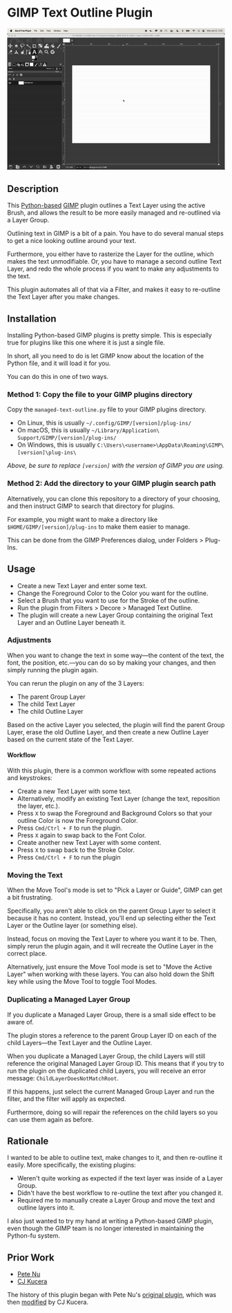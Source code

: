 
# GIMP Text Outline Plugin

![Plugin Demo](./plugin-demo.gif)

## Description

This [Python-based](https://www.gimp.org/docs/python/pygimp.html) [GIMP](https://www.gimp.org/) plugin outlines a Text Layer using the active Brush, and allows the result
to be more easily managed and re-outlined via a Layer Group.

Outlining text in GIMP is a bit of a pain. You have to do several manual steps to get a nice looking outline around your text.

Furthermore, you either have to rasterize the Layer for the outline, which makes the text unmodifiable.
Or, you have to manage a second outline Text Layer, and redo the whole process if you want to make any adjustments to the text.

This plugin automates all of that via a Filter, and makes it easy to re-outline the Text Layer after you make changes.

## Installation

Installing Python-based GIMP plugins is pretty simple. This is especially true for plugins like this one where it is just a single file.

In short, all you need to do is let GIMP know about the location of the Python file, and it will load it for you.

You can do this in one of two ways.

### Method 1: Copy the file to your GIMP plugins directory

Copy the `managed-text-outline.py` file to your GIMP plugins directory.

- On Linux, this is usually `~/.config/GIMP/[version]/plug-ins/`
- On macOS, this is usually `~/Library/Application\ Support/GIMP/[version]/plug-ins/`
- On Windows, this is usually `C:\Users\<username>\AppData\Roaming\GIMP\[version]\plug-ins\`

_Above, be sure to replace `[version]` with the version of GIMP you are using._

### Method 2: Add the directory to your GIMP plugin search path

Alternatively, you can clone this repository to a directory of your choosing, and then instruct GIMP to search that directory for plugins.

For example, you might want to make a directory like `$HOME/GIMP/[version]/plug-ins` to make them easier to manage.

This can be done from the GIMP Preferences dialog, under Folders > Plug-Ins.

## Usage
- Create a new Text Layer and enter some text.
- Change the Foreground Color to the Color you want for the outline.
- Select a Brush that you want to use for the Stroke of the outline.
- Run the plugin from Filters > Decore > Managed Text Outline.
- The plugin will create a new Layer Group containing the original Text Layer and an Outline Layer beneath it.

### Adjustments

When you want to change the text in some way—the content of the text, the font, the position, etc.—you can do so by making your changes, and then simply running the plugin again.

You can rerun the plugin on any of the 3 Layers:
- The parent Group Layer
- The child Text Layer
- The child Outline Layer

Based on the active Layer you selected, the plugin will find the parent Group Layer, erase the old Outline Layer, and then create a new Outline Layer based on the current state of the Text Layer.

#### Workflow

With this plugin, there is a common workflow with some repeated actions and keystrokes:
- Create a new Text Layer with some text.
- Alternatively, modify an existing Text Layer (change the text, reposition the layer, etc.).
- Press `X` to swap the Foreground and Background Colors so that your outline Color is now the Foreground Color.
- Press `Cmd/Ctrl + F` to run the plugin.
- Press `X` again to swap back to the Font Color.
- Create another new Text Layer with some content.
- Press `X` to swap back to the Stroke Color.
- Press `Cmd/Ctrl + F` to run the plugin

### Moving the Text

When the Move Tool's mode is set to "Pick a Layer or Guide", GIMP can get a bit frustrating.

Specifically, you aren't able to click on the parent Group Layer to select it because it has no content. Instead, you'll end up selecting either the Text Layer or the Outline layer (or something else).

Instead, focus on moving the Text Layer to where you want it to be. Then, simply rerun the plugin again, and it will recreate the Outline Layer in the correct place.

Alternatively, just ensure the Move Tool mode is set to "Move the Active Layer" when working with these layers. You can also hold down the Shift key while using the Move Tool to toggle Tool Modes.

### Duplicating a Managed Layer Group

If you duplicate a Managed Layer Group, there is a small side effect to be aware of.

The plugin stores a reference to the parent Group Layer ID on each of the child Layers—the Text Layer and the Outline Layer.

When you duplicate a Managed Layer Group, the child Layers will still reference the original Managed Layer Group ID. This means that if you try to run the plugin on the duplicated child Layers, you will receive an error message: `ChildLayerDoesNotMatchRoot`.

If this happens, just select the current Managed Group Layer and run the filter, and the filter will apply as expected.

Furthermore, doing so will repair the references on the child layers so you can use them again as before.

## Rationale

I wanted to be able to outline text, make changes to it, and then re-outline it easily.
More specifically, the existing plugins:
  - Weren't quite working as expected if the text layer was inside of a Layer Group.
  - Didn't have the best workflow to re-outline the text after you changed it.
  - Required me to manually create a Layer Group and move the text and outline layers into it.

I also just wanted to try my hand at writing a Python-based GIMP plugin, even though the GIMP team is no longer interested in maintaining the Python-fu system.

## Prior Work

- [Pete Nu](https://pete.nu)
- [CJ Kucera](https://github.com/apocalpytech)

The history of this plugin began with Pete Nu's [original plugin](http://pete.nu/software/gimp-outline/), which was then [modified](https://github.com/apocalyptech/gimp-text-outline) by CJ Kucera.
